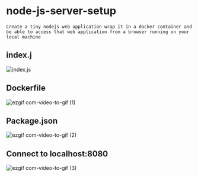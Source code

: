 # node-js-server-setup

`Create a tiny nodejs web application wrap it in a docker container and be able to access that web application from a browser running on your local machine`


## index.j

![index.js](https://user-images.githubusercontent.com/24816990/57976609-7e343100-79b2-11e9-8c81-eeacbca27d1a.gif)



## Dockerfile

![ezgif com-video-to-gif (1)](https://user-images.githubusercontent.com/24816990/57976674-bc7e2000-79b3-11e9-8d25-f4a7bff11511.gif)


## Package.json

![ezgif com-video-to-gif (2)](https://user-images.githubusercontent.com/24816990/57976685-e5061a00-79b3-11e9-8055-88ae33b140df.gif)

## Connect to localhost:8080

![ezgif com-video-to-gif (3)](https://user-images.githubusercontent.com/24816990/57976695-1ed72080-79b4-11e9-974d-3d5a333e410e.gif)


